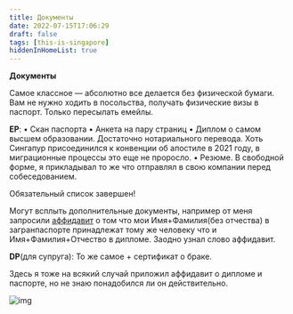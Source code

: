 ```yaml
---
title: Документы
date: 2022-07-15T17:06:29
draft: false
tags: [this-is-singapore]
hiddenInHomeList: true
---
```

**Документы**

Самое классное — абсолютно все делается без физической бумаги. Вам не нужно ходить в посольства, получать физические визы в паспорт. Только пересылать емейлы.

**EP**:
• Скан паспорта
• Анкета на пару страниц
• Диплом о самом высшем образовании. Достаточно нотариального перевода. Хоть Сингапур присоединился к конвенции об апостиле в 2021 году, в миграционные процессы это еще не проросло.
• Резюме. В свободной форме, я прикладывал то же что отправлял в свою компании перед собеседованием.

Обязательный список завершен!

Могут всплыть дополнительные документы, например от меня запросили [аффидавит](https://en.wikipedia.org/wiki/Affidavit) о том что мои Имя+Фамилия(без отчества) в загранпаспорте принадлежат тому же человеку что и Имя+Фамилия+Отчество в дипломе. Заодно узнал слово аффидавит.

**DP**(для супруга):
То же самое + сертификат о браке.

Здесь я тоже на всякий случай приложил аффидавит о дипломе и паспорте, но не знаю понадобился ли он действительно.

 
![img](/images/this-is-singapore/photos/photo_3@15-07-2022_17-06-29.jpg#center)
